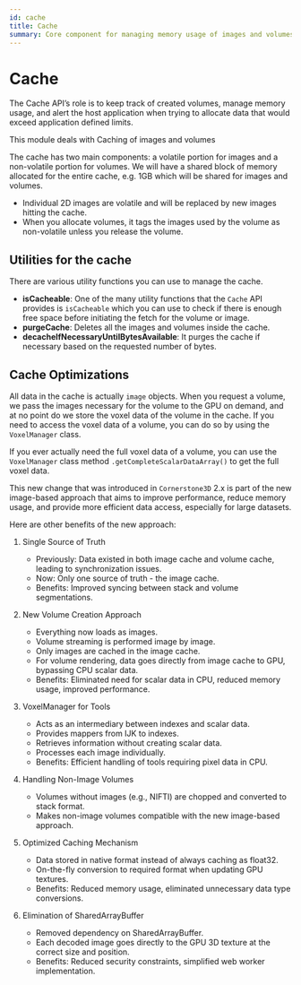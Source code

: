 ```yaml
---
id: cache
title: Cache
summary: Core component for managing memory usage of images and volumes, handling caching mechanisms and optimizing memory allocation
---
```


# Cache

The Cache API’s role is to keep track of created volumes, manage memory usage, and alert the host application when trying to allocate data that would exceed application defined limits.

This module deals with Caching of images and volumes

The cache has two main components: a volatile portion for images and a non-volatile portion for volumes. We will have a shared block of memory allocated for the entire cache, e.g. 1GB which will be shared for images and volumes.

- Individual 2D images are volatile and will be replaced by new images hitting the cache.
- When you allocate volumes, it tags the images used by the volume as non-volatile unless you release the volume.

## Utilities for the cache

There are various utility functions you can use to manage the cache.

- **isCacheable**: One of the many utility functions that the `Cache` API provides is `isCacheable` which you can use to check if there is enough free space before initiating the fetch for the volume or image.
- **purgeCache**: Deletes all the images and volumes inside the cache.
- **decacheIfNecessaryUntilBytesAvailable**: It purges the cache if necessary based on the requested number of bytes.

## Cache Optimizations

All data in the cache is actually `image` objects. When you request a volume, we pass the images necessary for the volume to the GPU on demand, and at no point do we store the voxel data of the volume in the cache. If you need to access the voxel data of a volume, you can do so by using the `VoxelManager` class.

If you ever actually need the full voxel data of a volume, you can use the `VoxelManager` class method `.getCompleteScalarDataArray()` to get the full voxel data.

This new change that was introduced in `Cornerstone3D` 2.x is part of the new image-based approach that aims to improve performance, reduce memory usage, and provide more efficient data access, especially for large datasets.

Here are other benefits of the new approach:

1. Single Source of Truth
   - Previously: Data existed in both image cache and volume cache, leading to synchronization issues.
   - Now: Only one source of truth - the image cache.
   - Benefits: Improved syncing between stack and volume segmentations.

2. New Volume Creation Approach
   - Everything now loads as images.
   - Volume streaming is performed image by image.
   - Only images are cached in the image cache.
   - For volume rendering, data goes directly from image cache to GPU, bypassing CPU scalar data.
   - Benefits: Eliminated need for scalar data in CPU, reduced memory usage, improved performance.

3. VoxelManager for Tools
   - Acts as an intermediary between indexes and scalar data.
   - Provides mappers from IJK to indexes.
   - Retrieves information without creating scalar data.
   - Processes each image individually.
   - Benefits: Efficient handling of tools requiring pixel data in CPU.

4. Handling Non-Image Volumes
   - Volumes without images (e.g., NIFTI) are chopped and converted to stack format.
   - Makes non-image volumes compatible with the new image-based approach.

5. Optimized Caching Mechanism
   - Data stored in native format instead of always caching as float32.
   - On-the-fly conversion to required format when updating GPU textures.
   - Benefits: Reduced memory usage, eliminated unnecessary data type conversions.

6. Elimination of SharedArrayBuffer
   - Removed dependency on SharedArrayBuffer.
   - Each decoded image goes directly to the GPU 3D texture at the correct size and position.
   - Benefits: Reduced security constraints, simplified web worker implementation.
